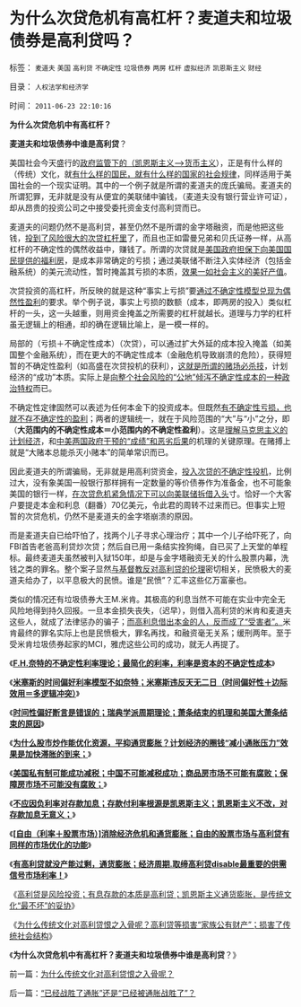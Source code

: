 # 为什么次贷危机有高杠杆？麦道夫和垃圾债券是高利贷吗？

标签： `麦道夫` `美国` `高利贷` `不确定性` `垃圾债券` `两房` `杠杆` `虚拟经济` `凯恩斯主义` `财经` 

目录： `人权法学和经济学`

时间： `2011-06-23 22:10:16`

**为什么次贷危机中有高杠杆？**

**麦道夫和垃圾债券中谁是高利贷**？

美国社会今天盛行的[政府监管下的（凯恩斯主义——>货币主义](../../../2010/7/9/人民币不升值出口企业永远不会“准备好”.md)），正是有什么样的（传统）文化，就[有什么样的国民，就有什么样的国家的社会规律](../../../2010/3/4/培养白眼狼未必是不是好制度.md)，同样适用于美国社会的一个现实证明。其中的一个例子就是所谓的麦道夫的庞氏骗局。麦道夫的所谓犯罪，无非就是没有从便宜的美联储中骗钱，（麦道夫没有银行营业许可证），却从昂贵的投资公司之中接受委托资金支付高利贷而已。

麦道夫的问题仍然不是高利贷，甚至仍然不是所谓的金字塔融资，而是他把这些钱，[投到了风险很大的次贷杠杆里](../../../2008/2/28/金融规律注定中国“抄次贷底”将全军覆没.md)了，而且也正如雷曼兄弟和贝氏证券一样，从高杠杆的不确定性的偶然收益中，赚钱了。所谓的次贷就是[美国政府担保下向美国国民提供的福利房](../../../2011/3/2/奥巴马叫停中国援美保障房，美国房价反弹.md)，是成本非常确定的亏损；通过美联储不断注入实体经济（包括金融系统）的美元流动性，暂时掩盖其亏损的本质，[效果一如社会主义的美好产值](../../../2007/10/6/什么是生产的价值？数字增长率，真实性和就业萎缩.md)。

次贷投资的高杠杆，所反映的就是这种“事实上亏损”要[通过不确定性模型兑现为偶然性盈利](../../../2009/4/4/“不确定性定律公式”广泛适用于社会经济政治生活.md)的要求。举个例子说，事实上亏损的数额（成本，即两房的投入）类似杠杆的一头，这一头越重，则用资金掩盖之所需要的杠杆就越长。道理与力学的杠杆虽无逻辑上的相通，却的确在逻辑比喻上，是一模一样的。

局部的（亏损＋不确定性成本）（次贷），可以通过扩大外延的成本投入掩盖（如美国整个金融系统），而在更大的不确定性成本（金融危机导致崩溃的危险），获得短暂的不确定性盈利（如高盛在次贷投机的获利），[这就是所谓的赌场必杀技](../../../2009/5/1/赌场必杀技，市场计划经济行政干预之自欺欺人.md)，计划经济的“成功”本质。实际上是[向整个社会风险的“公地”倾泻不确定性成本的一种政治特权](../../../2009/5/1/人定胜天？马列唯心信仰对客观规律干预冲动.md)而已。

不确定性定律固然可以表述为任何本金下的投资成本。但既然[有不确定性亏损，也就不存不确定性的盈利](../../../2009/4/3/流动性定律，风险利润和不确定性.md)；两者的逻辑统一，就在于风险范围的“大”与“小”之分，即（**大范围内的不确定性成本＝小范围内的不确定性盈利**）。这是[理解马克思主义的计划经济](../../../2011/2/3/计划经济内核数学理性主义，米塞斯“社会主义不可运作”和兰格.md)，和[中美两国政府干预的“成绩”和恶劣后果](../../../2009/4/7/市场规范，市场干预和财富转移.md)的机理的关键原理。在赌搏上就是“大赌本总能杀灭小赌本”的简单常识而已。

因此麦道夫的所谓骗局，无非就是用高利贷资金，[投入次贷的不确定性投机](../../../2011/3/2/奥巴马叫停中国援美保障房，美国房价反弹.md)，比例过大，没有象美国一般银行那样拥有一定数量的等价债券作为准备金，也不可能象美国的银行一样，[在次贷危机紧急情况下可以向美联储拆借入头](../../../2010/12/31/中国银行加盟美联储；减税收缩流动性.md)寸。恰好一个大客户要提走本金和利息（翻番）70亿美元，令此君的周转不过来而已。但事实上短暂的次贷危机，仍然不是麦道夫的金字塔崩溃的原因。

而是麦道夫自已给吓怕了，找两个儿子寻求心理治疗；其中一个儿子给吓死了，向FBI首告老爸高利贷炒次贷；然后自已用一条结实拴狗绳，自已买了上天堂的单程标。最终麦道夫虽然被判入狱150年，却是与金字塔融资无关的什么股票内幕，洗钱之类的罪名。整个案子显然[与基督教反对高利贷的伦理](../../../2011/2/3/马克思早就向（短缺原理＋边际原理）彻底投降了.md)密切相关，民愤极大的麦道夫给办了，以平息极大的民愤。谁是“民愤”？汇丰这些亿万富豪也。

类似的情况还有垃圾债券大王M.米肯。其极高的利息当然不可能在实业中完全无风险地得到持久回报。一旦本金损失丧失，（迟早），则借入高利贷的米肯和麦道夫这些人，就成了法律惩办的骗子；[而高利息借出本金的人，反而成了“受害者”。](../../../2011/6/20/F.H.奈特的不确定性利率理论；最简化的利率，利率是资本的不确定性成本.md)米肯最终的罪名实际上也是民愤极大，罪名再找，和融资毫无关系；缓刑两年。至于受米肯垃圾债券起家的MCI，雅虎这些公司的成功，就无人再提了。

《[**F.H.奈特的不确定性利率理论；最简化的利率，利率是资本的不确定性成本**](../../../2011/6/20/F.H.奈特的不确定性利率理论；最简化的利率，利率是资本的不确定性成本.md)》

《[**米塞斯的时间偏好利率模型不如奈特；米塞斯违反天无二日（时间偏好性＋边际效用＝多逻辑冲突）**](../../../2011/6/20/米塞斯的时间偏好利率模型不如奈特.md)》

《[**时间性偏好断言是错误的；瑞典学派周期理论；萧条结束的机理和美国大萧条结束的原因**](../../../2011/6/19/炒股抑制通胀，圈钱导致滞胀.md)》

《[**为什么股市炒作能优化资源，平抑通货膨胀？计划经济的圈钱“减小通胀压力”效果是加快滞胀的到来；**](../../../2011/6/19/炒股抑制通胀，圈钱导致滞胀.md)》

《[**美国私有制可能成功减税；中国不可能减税成功；商品房市场不可能有腐败；保障房市场不可能没有腐败；**](../../../2011/6/21/讲政治的保障房中的凯恩斯主义.md)》

《[**不应因负利率对存款加息；存款付利率根源是凯恩斯主义；凯恩斯主义不改，对存款加息无意义；**](../../../2011/6/22/保值储蓄不可行；负利率不应干预存款利息.md)》

《[**[自由（利率＋股票市场）]消除经济危机和通货膨胀；自由的股票市场与高利贷有同样的市场优化的功能**](../../../2011/6/22/市场经济没有通货膨胀和经济危机.md)》

《[**有高利贷就没产能过剩，通货膨胀；经济周期.取缔高利贷disable最重要的供需信号市场利率！**](../../../2011/6/22/有高利贷就没有产能过剩，没有通货膨胀；没有经济周期.md)》

《[高利贷是风险投资；有息存款的本质是高利贷；凯恩斯主义通货膨胀，是传统文化“最不坏”的妥协](../../../2011/6/23/高利贷是风险投资；有息存款的本质就是高利贷；.md)》

《[为什么传统文化对高利贷恨之入骨呢？高利贷等损害“家族公有财产”；损害了传统社会结构](../../../2011/6/23/为什么传统文化对高利贷恨之入骨呢？.md)》

《**为什么次贷危机中有高杠杆？麦道夫和垃圾债券中谁是高利贷**？》



前一篇：[为什么传统文化对高利贷恨之入骨呢？](../../../2011/6/23/为什么传统文化对高利贷恨之入骨呢？.md)

后一篇：[“已经战胜了通胀”还是“已经被通胀战胜了”？](../../../2011/6/24/“已经战胜了通胀”还是“已经被通胀战胜了”？.md)